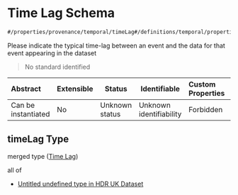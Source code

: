 # Time Lag Schema

```txt
#/properties/provenance/temporal/timeLag#/definitions/temporal/properties/timeLag
```

Please indicate the typical time-lag between an event and the data for that event appearing in the dataset


> No standard identified
>

| Abstract            | Extensible | Status         | Identifiable            | Custom Properties | Additional Properties | Access Restrictions | Defined In                                                                                         |
| :------------------ | ---------- | -------------- | ----------------------- | :---------------- | --------------------- | ------------------- | -------------------------------------------------------------------------------------------------- |
| Can be instantiated | No         | Unknown status | Unknown identifiability | Forbidden         | Allowed               | none                | [dataset.schema.json\*](../../../schema/dataset/latest/dataset.schema.json "open original schema") |

## timeLag Type

merged type ([Time Lag](dataset-definitions-temporal-properties-time-lag.md))

all of

-   [Untitled undefined type in HDR UK Dataset](dataset-definitions-temporal-properties-time-lag-allof-0.md "check type definition")
